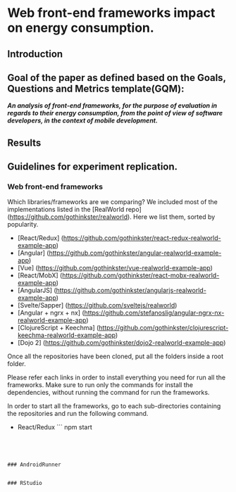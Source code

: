 # Web front-end frameworks impact on energy consumption.

## Introduction




## Goal of the paper as defined based on the Goals, Questions and Metrics template(GQM): 

**_An analysis of front-end frameworks, for the purpose of evaluation in regards to their energy consumption, from the point of view of software developers, in the context of mobile development._**	


## Results


## Guidelines for experiment replication.


### Web front-end frameworks

Which libraries/frameworks are we comparing?
We included most of the implementations listed in the [RealWorld repo] (https://github.com/gothinkster/realworld). Here we list them, sorted by popularity.

* [React/Redux] (https://github.com/gothinkster/react-redux-realworld-example-app)
* [Angular] (https://github.com/gothinkster/angular-realworld-example-app)
* [Vue] (https://github.com/gothinkster/vue-realworld-example-app)
* [React/MobX] (https://github.com/gothinkster/react-mobx-realworld-example-app)
* [AngularJS] (https://github.com/gothinkster/angularjs-realworld-example-app)
* [Svelte/Sapper] (https://github.com/sveltejs/realworld)
* [Angular + ngrx + nx] (https://github.com/stefanoslig/angular-ngrx-nx-realworld-example-app)
* [ClojureScript + Keechma] (https://github.com/gothinkster/clojurescript-keechma-realworld-example-app)
* [Dojo 2] (https://github.com/gothinkster/dojo2-realworld-example-app)

Once all the repositories have been cloned, put all the folders inside a root folder. 

Please refer each links in order to install everything you need for run all the frameworks. Make sure to run only the commands for install the dependencies, without running the command for run the frameworks.

In order to start all the frameworks, go to each sub-directories containing the repositories and run the following command. 

* React/Redux ```
npm start
```




### AndroidRunner


### RStudio
